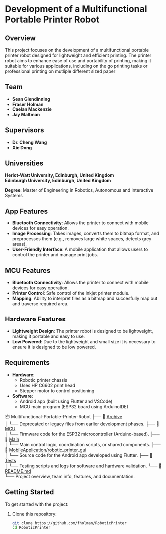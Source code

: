 # Development of a Multifunctional Portable Printer Robot

## Overview
This project focuses on the development of a multifunctional portable printer robot designed for lightweight and efficient printing. The printer robot aims to enhance ease of use and portability of printing, making it suitable for various applications, including on the go printing tasks or professional printing on mutliple different sized paper

## Team
- **Sean Glendinning**
- **Fraser Holman**
- **Caelan Mackenzie**
- **Jay Maltman**

## Supervisors
- **Dr. Cheng Wang**
- **Xie Dong**

## Universities
**Heriot-Watt University, Edinburgh, United Kingdom**  
**Edinburgh University, Edinburgh, United Kingdom**

**Degree**: Master of Engineering in Robotics, Autonomous and Interactive Systems

## App Features
- **Bluetooth Connectivity**: Allows the printer to connect with mobile devices for easy operation.
- **Image Processing**: Takes images, converts them to bitmap format, and preprocesses them (e.g., removes large white spaces, detects grey areas).
- **User-Friendly Interface**: A mobile application that allows users to control the printer and manage print jobs.

## MCU Features
- **Bluetooth Connectivity**: Allows the printer to connect with mobile devices for easy operation.
- **Printer Control**: Safe control of the inkjet printer module.
- **Mapping**: Ability to interpret files as a bitmap and succesfully map out and traverse required area.

## Hardware Features
- **Lightweight Design**: The printer robot is designed to be lightweight, making it portable and easy to use.
- **Low Powered**: Due to the lightweight and small size it is necessary to ensure it is designed to be low powered.

## Requirements
- **Hardware**: 
  - Robotic printer chassis
  - Uses HP C6602 print head
  - Stepper motor to control positioning
- **Software**: 
  - Android app (built using Flutter and VSCode)
  - MCU main program (ESP32 board using ArduinoIDE)

📦 Multifunctional-Portable-Printer-Robot
├── 📁 [Archive](./Archive)  
│   └── Deprecated or legacy files from earlier development phases.
├── 📁 [MCU](./MCU)  
│   └── Firmware code for the ESP32 microcontroller (Arduino-based).
├── 📁 [Main](./Main)  
│   └── Main control logic, coordination scripts, or shared components.
├── 📁 [MobileApplication/robotic_printer_gui](./MobileApplication/robotic_printer_gui)  
│   └── Source code for the Android app developed using Flutter.
├── 📁 [Tests](./Tests)  
│   └── Testing scripts and logs for software and hardware validation.
└── 📄 [README.md](./README.md)  
    └── Project overview, team info, features, and documentation.

## Getting Started
To get started with the project:

1. Clone this repository:
   ```bash
   git clone https://github.com/fholman/RoboticPrinter
   cd RoboticPrinter
